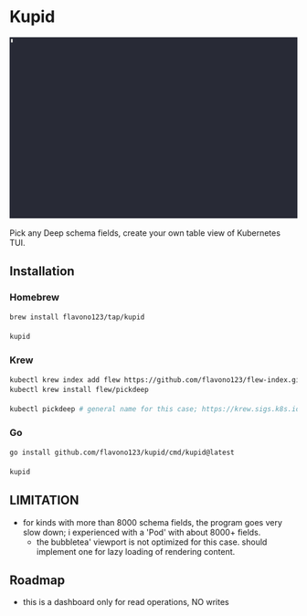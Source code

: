 # Kupid

![demo](./assets/kupid.gif)

Pick any Deep schema fields, create your own table view of Kubernetes TUI.

## Installation

### Homebrew

```sh
brew install flavono123/tap/kupid

kupid
```

### Krew

```sh
kubectl krew index add flew https://github.com/flavono123/flew-index.git
kubectl krew install flew/pickdeep

kubectl pickdeep # general name for this case; https://krew.sigs.k8s.io/docs/developer-guide/develop/naming-guide/
```

### Go

```sh
go install github.com/flavono123/kupid/cmd/kupid@latest

kupid
```

## LIMITATION

- for kinds with more than 8000 schema fields, the program goes very slow down; i experienced with a 'Pod' with about 8000+ fields.
  - the bubbletea' viewport is not optimized for this case. should implement one for lazy loading of rendering content.

## Roadmap

- this is a dashboard only for read operations, NO writes
